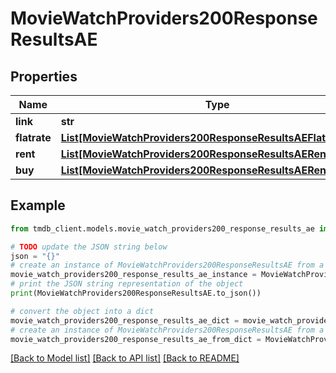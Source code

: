 # MovieWatchProviders200ResponseResultsAE


## Properties

Name | Type | Description | Notes
------------ | ------------- | ------------- | -------------
**link** | **str** |  | [optional] 
**flatrate** | [**List[MovieWatchProviders200ResponseResultsAEFlatrateInner]**](MovieWatchProviders200ResponseResultsAEFlatrateInner.md) |  | [optional] 
**rent** | [**List[MovieWatchProviders200ResponseResultsAERentInner]**](MovieWatchProviders200ResponseResultsAERentInner.md) |  | [optional] 
**buy** | [**List[MovieWatchProviders200ResponseResultsAERentInner]**](MovieWatchProviders200ResponseResultsAERentInner.md) |  | [optional] 

## Example

```python
from tmdb_client.models.movie_watch_providers200_response_results_ae import MovieWatchProviders200ResponseResultsAE

# TODO update the JSON string below
json = "{}"
# create an instance of MovieWatchProviders200ResponseResultsAE from a JSON string
movie_watch_providers200_response_results_ae_instance = MovieWatchProviders200ResponseResultsAE.from_json(json)
# print the JSON string representation of the object
print(MovieWatchProviders200ResponseResultsAE.to_json())

# convert the object into a dict
movie_watch_providers200_response_results_ae_dict = movie_watch_providers200_response_results_ae_instance.to_dict()
# create an instance of MovieWatchProviders200ResponseResultsAE from a dict
movie_watch_providers200_response_results_ae_from_dict = MovieWatchProviders200ResponseResultsAE.from_dict(movie_watch_providers200_response_results_ae_dict)
```
[[Back to Model list]](../README.md#documentation-for-models) [[Back to API list]](../README.md#documentation-for-api-endpoints) [[Back to README]](../README.md)


